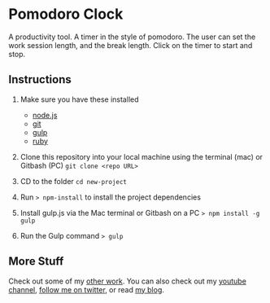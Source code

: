 # Pomodoro Clock
A productivity tool. A timer in the style of pomodoro. The user can set the work session length, and the break length. Click on the timer to start and stop.

## Instructions


1. Make sure you have these installed
	- [node.js](http://nodejs.org/)
	- [git](http://git-scm.com/)
	- [gulp](http://gulpjs.com/)
	- [ruby](http://gulpjs.com/)

2. Clone this repository into your local machine using the terminal (mac) or Gitbash (PC) `git clone <repo URL>`

3. CD to the folder `cd new-project`

4. Run `> npm-install` to install the project dependencies

5. Install gulp.js via the Mac terminal or Gitbash on a PC `> npm install -g gulp`

6. Run the Gulp command `> gulp`


## More Stuff
Check out some of my [other work](http://dalexander.info/portfolio). You can also check out my [youtube channel](URL), [follow me on twitter](URL), or read [my blog](http://dannysview.com).
